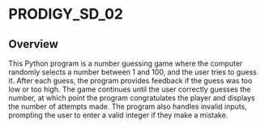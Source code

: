 # PRODIGY_SD_02

## Overview

This Python program is a number guessing game where the computer randomly selects a number between 1 and 100, and the user tries to guess it. After each guess, the program provides feedback if the guess was too low or too high. The game continues until the user correctly guesses the number, at which point the program congratulates the player and displays the number of attempts made. The program also handles invalid inputs, prompting the user to enter a valid integer if they make a mistake.
